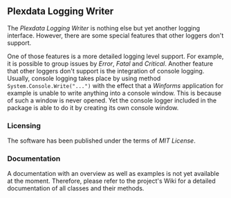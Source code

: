 
## Plexdata Logging Writer

The _Plexdata Logging Writer_ is nothing else but yet another logging interface. However, there are some special features that other loggers don't support. 

One of those features is a more detailed logging level support. For example, it is possible to group issues by _Error_, _Fatal_ and _Critical_. Another feature that other loggers don't support is the integration of console logging. Usually, console logging takes place by using method ``System.Console.Write("...")`` with the effect that a _Winforms_ application for example is unable to write anything into a console window. This is because of such a window is never opened. Yet the console logger included in the package is able to do it by creating its own console window.

### Licensing

The software has been published under the terms of _MIT License_.

### Documentation

A documentation with an overview as well as examples is not yet available at the moment. Therefore, please refer to the project's Wiki for a detailed documentation of all classes and their methods.
